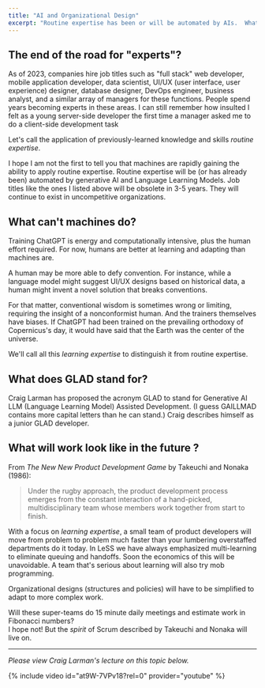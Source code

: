 ```yaml
---
title: "AI and Organizational Design"
excerpt: "Routine expertise has been or will be automated by AIs.  What does this mean for your existing job titles and org chart?"
---
```


## The end of the road for "experts"?

As of 2023, companies hire job titles such as "full stack" web developer, mobile application
developer, data scientist, UI/UX (user interface, user experience) designer, database designer,
DevOps engineer, business analyst, and a similar array of managers for these functions.  People 
spend years becoming experts in these areas.  I can still remember how insulted I felt as a young
server-side developer the first time a manager asked me to do a client-side development task

Let's call the application of previously-learned knowledge and skills *routine expertise*.

I hope I am not the first to tell you that machines are rapidly gaining the ability to apply
routine expertise.  Routine expertise will be (or has already been) automated by generative
AI and Language Learning Models.  Job titles like the ones I listed above will be 
obsolete in 3-5 years.  They will continue to exist in uncompetitive organizations.

## What can't machines do?

Training ChatGPT is energy and computationally intensive, plus the human 
effort required.  For now, humans are better at learning and adapting than machines are.   

A human may be more able to defy convention.  For instance, while a language model might 
suggest UI/UX designs based on historical data, a human might invent a novel solution that 
breaks conventions.  

For that matter, conventional wisdom is sometimes wrong or limiting, requiring the insight
of a nonconformist human.  And the trainers themselves have biases.  If ChatGPT had been trained on the prevailing orthodoxy of Copernicus's day, it would have said that the Earth was the center of the universe.

We'll call all this *learning expertise* to distinguish it from routine expertise.  

## What does GLAD stand for?

Craig Larman has proposed the acronym GLAD to stand for Generative AI LLM (Language Learning Model)
Assisted Development.  (I guess GAILLMAD contains more capital letters than he can stand.)  Craig describes himself as a junior GLAD developer.

## What will work look like in the future ?

From *The New New Product Development Game* by Takeuchi and Nonaka (1986):

> Under the rugby approach, the product development process emerges from the constant 
> interaction of a hand-picked, multidisciplinary team whose members work together from 
> start to finish.

With a focus on *learning expertise*, a small team of product developers will move from 
problem to problem much faster than your lumbering overstaffed departments do it today.
In LeSS we have always emphasized multi-learning to eliminate queuing and handoffs.
Soon the economics of this will be unavoidable.  A team that's serious about learning
will also try mob programming.

Organizational designs (structures and policies) will have to be simplified
to adapt to more complex work.

Will these super-teams do 15 minute daily meetings and estimate work in Fibonacci numbers?  
I hope not! But the *spirit* of Scrum described by Takeuchi and Nonaka will live on.

----

*Please view Craig Larman's lecture on this topic below.*

{% include video id="at9W-7VPv18?rel=0" provider="youtube" %}
